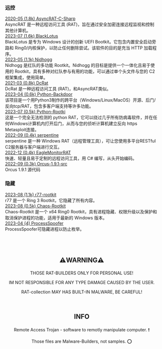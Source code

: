 ### 远控  
[2020-05   (1.8k)  AsyncRAT-C-Sharp](https://github.com/NYAN-x-CAT/AsyncRAT-C-Sharp)  
AsyncRAT 是一种远程访问工具 (RAT)，旨在通过安全加密连接远程监视和控制其他计算机。  
[2023-07   (1.6k)  BlackLotus](https://github.com/ldpreload/BlackLotus)  
BlackLotus 是专为 Windows 设计的创新 UEFI Bootkit。它包含内置安全启动旁路和 Ring0/内核保护，以防止任何删除尝试。该软件的目的是充当 HTTP 加载程序。  
[2023-05   (1.1k)  Nidhogg](https://github.com/Idov31/Nidhogg)   
Nidhogg 是红队的多功能 Rootkit。Nidhogg 的目标是提供一个一体化且易于使用的 Rootkit，具有多种对红队参与有用的功能，可以通过单个头文件与您的 C2 框架集成，使用简单。  
[2021-03   (0.8k)  DcRat](https://github.com/qwqdanchun/DcRat)   
DcRat 是一种远程访问工具 (RAT)，和AsyncRAT类似。  
[2023-04   (0.6k)  Python-Backdoor](https://github.com/xp4xbox/Python-Backdoor)  
该项目是一个用Python3制作的跨平台（Windows/Linux/MacOS）开源、后门/反向tcp/RAT，包含多客户端支持等许多功能。  
[2023-07   (0.5k)  Python-Rootki](https://github.com/0xIslamTaha/Python-Rootkit)  
这是一个完全无法检测的 python RAT，它可以绕过几乎所有防病毒软件，并在任何Windows计算机内打开后门，从而与您的侦听计算机建立反向 https Metasploit连接。  
[2022-09   (0.4k)  serpentine](https://github.com/jafarlihi/serpentine)  
serpentine 是一种 Windows RAT（远程管理工具），可让您使用多平台RESTful C2服务器与客户端进行交互。  
[2022-12   (0.4k)  EagleMonitorRAT](https://github.com/arsium/EagleMonitorRAT)  
快速、轻量且易于定制的远程访问工具，用 C# 编写，从头开始编码。  
[2022-09   (0.3k)  Orcus-1.9.1-src](https://github.com/void-stack/Orcus-1.9.1-src)  
Orcus 1.9.1 源代码

### 隐藏  
[2023-08   (1.1k)  r77-rootkit](https://github.com/bytecode77/r77-rootkit)  
r77 是一个 Ring 3 Rootkit，它隐藏了所有内容。  
[2023-08   (0.5k)  Chaos-Rootkit](https://github.com/ZeroMemoryEx/Chaos-Rootkit)  
Chaos-Rootkit 是一个 x64 Ring0 Rootkit，具有进程隐藏、权限升级以及保护和取消保护进程的功能，适用于最新的 Windows 版本。  
[2023-04   (4)  ProcessSpoofer](https://github.com/itsshux/ProcessSpoofer)  
ProcessSpoofer可隐藏进程以防止枚举。<br /><br /><br /><br />








**<p align="center">⚠️WARNING⚠️</p>**
------

<p align="center">THOSE RAT-BUILDERS ONLY FOR PERSONAL USE!</p>

<p align="center">IM NOT RESPONSIBLE FOR ANY TYPE DAMAGE CAUSED BY THE USER.</p>

<p align="center">RAT-collection MAY HAS BUILT-IN MALWARE, BE CAREFUL!</p><br />


**<p align="center">INFO</p>**
------


<p align="center">Remote Access Trojan - software to remotly manipulate computer. ❗️</p>

<p align="center">Those files are Malware-Builders, not samples. ⭕️</p>





